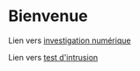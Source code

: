 # Bienvenue

Lien vers [investigation numérique](./forensic.md)

Lien vers [test d'intrusion](./pentest.md)
